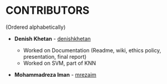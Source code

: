 # CONTRIBUTORS
(Ordered alphabetically)

- **Denish Khetan** - [denishkhetan](https://github.com/denishkhetan)
   - Worked on Documentation (Readme, wiki, ethics policy, presentation, final report)
   - Worked on SVM, part of KNN

- **Mohammadreza Iman** - [mrezaim](https://github.com/mrezaim)
